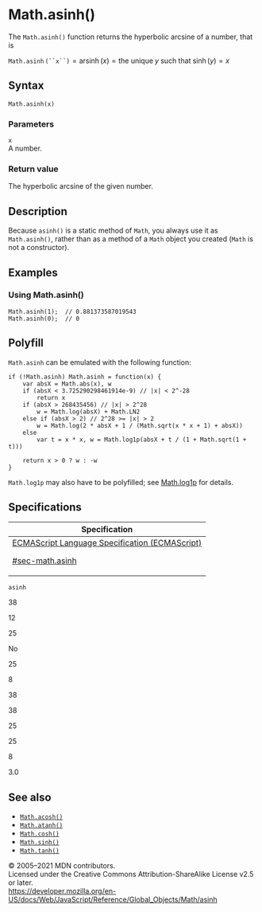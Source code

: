 # Math.asinh()

The `Math.asinh()` function returns the hyperbolic arcsine of a number, that is

`Math.asinh` ` (``x``) ` = arsinh (_x_) = the unique *y* such that sinh (_y_) = *x*

## Syntax

    Math.asinh(x)

### Parameters

`x`  
A number.

### Return value

The hyperbolic arcsine of the given number.

## Description

Because `asinh()` is a static method of `Math`, you always use it as `Math.asinh()`, rather than as a method of a `Math` object you created (`Math` is not a constructor).

## Examples

### Using Math.asinh()

    Math.asinh(1);  // 0.881373587019543
    Math.asinh(0);  // 0

## Polyfill

`Math.asinh` can be emulated with the following function:

    if (!Math.asinh) Math.asinh = function(x) {
        var absX = Math.abs(x), w
        if (absX < 3.725290298461914e-9) // |x| < 2^-28
            return x
        if (absX > 268435456) // |x| > 2^28
            w = Math.log(absX) + Math.LN2
        else if (absX > 2) // 2^28 >= |x| > 2
            w = Math.log(2 * absX + 1 / (Math.sqrt(x * x + 1) + absX))
        else
            var t = x * x, w = Math.log1p(absX + t / (1 + Math.sqrt(1 + t)))

        return x > 0 ? w : -w
    }

`Math.log1p` may also have to be polyfilled; see [Math.log1p](log1p) for details.

## Specifications

<table>
<thead>
<tr class="header">
<th>Specification</th>
</tr>
</thead>
<tbody>
<tr class="odd">
<td>
<a href="https://tc39.es/ecma262/#sec-math.asinh">ECMAScript Language Specification (ECMAScript) 
<br/>

<span class="small">#sec-math.asinh</span>
</a>
</td>
</tr>
</tbody>
</table>

`asinh`

38

12

25

No

25

8

38

38

25

25

8

3.0

## See also

-   [`Math.acosh()`](acosh)
-   [`Math.atanh()`](atanh)
-   [`Math.cosh()`](cosh)
-   [`Math.sinh()`](sinh)
-   [`Math.tanh()`](tanh)

© 2005–2021 MDN contributors.  
Licensed under the Creative Commons Attribution-ShareAlike License v2.5 or later.  
<a href="https://developer.mozilla.org/en-US/docs/Web/JavaScript/Reference/Global_Objects/Math/asinh" class="_attribution-link">https://developer.mozilla.org/en-US/docs/Web/JavaScript/Reference/Global_Objects/Math/asinh</a>
